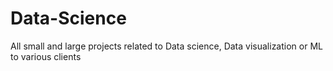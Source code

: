 # Data-Science
All small and large projects related to Data science, Data visualization or ML to various clients
